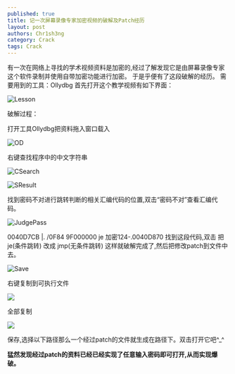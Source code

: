 ```yaml
---
published: true
title: 记一次屏幕录像专家加密视频的破解及Patch经历
layout: post
authors: Chr1sh3ng
category: Crack
tags: Crack
---
```


有一次在网络上寻找的学术视频资料是加密的,经过了解发现它是由屏幕录像专家这个软件录制并使用自带加密功能进行加密。
于是乎便有了这段破解的经历。
需要用到的工具：Ollydbg
首先打开这个教学视频有如下界面：


![Lesson](http://ww3.sinaimg.cn/large/6a87387agw1euzvwmocaoj205903omx5.jpg)

破解过程：

<!-- more -->

打开工具Ollydbg把资料拖入窗口载入

![OD](http://ww4.sinaimg.cn/large/6a87387agw1euzvxusxy8j20bk07tjs9.jpg)

右键查找程序中的中文字符串

![CSearch](http://ww3.sinaimg.cn/large/6a87387agw1euzvyzrxu4j20bi0c374y.jpg)

![SResult](http://ww1.sinaimg.cn/large/6a87387agw1euzvzzzpb1j20h70g2whq.jpg)

找到密码不对进行跳转判断的相关汇编代码的位置,双击“密码不对”查看汇编代码。

![JudgePass](http://ww2.sinaimg.cn/large/6a87387agw1euzw1pvh1cj20ns0g2adv.jpg)


0040D7CB  |. /0F84 9F000000 je 加密124-.0040D870
找到这段代码,双击
把 je(条件跳转) 改成 jmp(无条件跳转)
这样就破解完成了,然后把修改patch到文件中去。

![Save](http://ww1.sinaimg.cn/large/6a87387agw1euzw2q9fjlj20eo08et9z.jpg)


右键复制到可执行文件

![](http://ww1.sinaimg.cn/large/6a87387agw1euzwbqbdu4j205r024q2y.jpg)

全部复制

![](http://ww4.sinaimg.cn/large/6a87387agw1euzwcgc95pj20ep08tgo8.jpg)

保存,选择以下路径那么一个经过patch的文件就生成在路径下。双击打开它吧^_^

**猛然发现经过patch的资料已经已经实现了任意输入密码即可打开,从而实现爆破。**